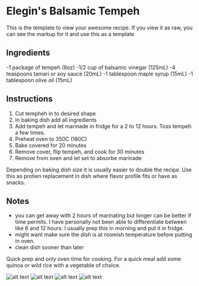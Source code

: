 # Elegin's Balsamic Tempeh

This is the template to view your awesome recipe. If you view it as raw, you can see the markup for it and use this as a template

## Ingredients

-1 package of tempeh (8oz)
-1/2 cup of balsamic vinegar (125mL)
-4 teaspoons tamari or soy sauce (20mL)
-1 tablespoon maple syrup (15mL)
-1 tablespoon olive oil (15mL)

## Instructions

1. Cut tempheh in to desired shape
2. In baking dish add all ingredients
3. Add tempeh and let marinade in fridge for a 2 to 12 hours. Toss tempeh a few times.
4. Preheat oven to 350C (180C)
5. Bake covered for 20 minutes
6. Remove cover, flip tempeh, and cook for 30 minutes
7. Remove from oven and let set to absorbe marinade

Depending on baking dish size it is usually easier to double the recipe. Use this as protien replacement in dish where flavor profile fits or have as snacks.

## Notes
- you can get away with 2 hours of marinating but longer can be better if time permits. I have personally not been able to differentiate between like 6 and 12 hours.  I usually prep this in morning and put it in fridge.
- might want make sure the dish is at roomish temperature before putting in oven.
- clean dish sooner than later


Quick prep and only oven time for cooking. For a quick meal add some quinoa or wild rice with a vegetable of choice.


![alt text](https://github.com/elegin/1337-Noms-The-Hacker-Cookbook/blob/master/entrees/elegin_balsamic_tempeh/1.jpg )
![alt text](https://github.com/elegin/1337-Noms-The-Hacker-Cookbook/blob/master/entrees/elegin_balsamic_tempeh/2.jpg )
![alt text](https://github.com/elegin/1337-Noms-The-Hacker-Cookbook/blob/master/entrees/elegin_balsamic_tempeh/3.jpg )
![alt text](https://github.com/elegin/1337-Noms-The-Hacker-Cookbook/blob/master/entrees/elegin_balsamic_tempeh/4.jpg )

